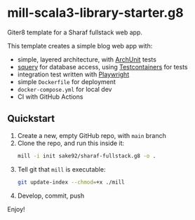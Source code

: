 # mill-scala3-library-starter.g8

Giter8 template for a Sharaf fullstack web app.  

This template creates a simple blog web app with:
- simple, layered architecture, with [ArchUnit](https://www.archunit.org/) tests
- [squery](https://sake92.github.io/squery/) for database access, using [Testcontainers](https://java.testcontainers.org/) for tests
- integration test written with [Playwright](https://playwright.dev/java/)
- simple `Dockerfile` for deployment
- `docker-compose.yml` for local dev
- CI with GitHub Actions


## Quickstart

1. Create a new, empty GitHub repo, with `main` branch
1. Clone the repo, and run this inside it:
    ```sh
    mill -i init sake92/sharaf-fullstack.g8 -o .
    ```
1. Tell git that `mill` is executable:
    ```sh
    git update-index --chmod=+x ./mill
    ```
1. Develop, commit, push

Enjoy!
